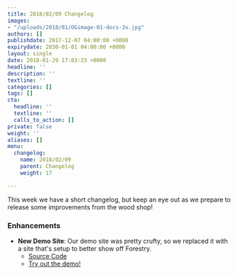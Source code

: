 ```yaml
---
title: 2018/02/09 Changelog
images:
- "/uploads/2018/01/OGimage-01-docs-3x.jpg"
authors: []
publishdate: 2017-12-07 04:00:00 +0000
expirydate: 2030-01-01 04:00:00 +0000
layout: single
date: 2018-01-29 17:03:23 +0000
headline: ''
description: ''
textline: ''
categories: []
tags: []
cta:
  headline: ''
  textline: ''
  calls_to_action: []
private: false
weight: ''
aliases: []
menu:
  changelog:
    name: 2018/02/09
    parent: Changelog
    weight: 17

---
```

This week we have a short changelog, but keep an eye out as we prepare to release some improvements from the wood shop! 

### Enhancements

* **New Demo Site**: Our demo site was pretty crufty, so we replaced it with a site that's setup to better show off Forestry.
  * [Source Code](https://github.com/forestryio-templates/belkirk-jekyll-demo "Belkirk Jekyll Demo")
  * [Try out the demo!](https://app.forestry.io/dashboard#choose "Forestry Dashboard")